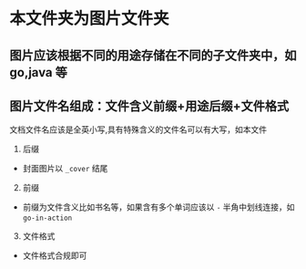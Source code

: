 # 本文件夹为图片文件夹  
## 图片应该根据不同的用途存储在不同的子文件夹中，如 go,java 等
## 图片文件名组成：文件含义前缀+用途后缀+文件格式

 文档文件名应该是全英小写,具有特殊含义的文件名可以有大写，如本文件

1. 后缀
- 封面图片以 `_cover` 结尾
2. 前缀
- 前缀为文件含义比如书名等，如果含有多个单词应该以 `-` 半角中划线连接，如 `go-in-action`
3. 文件格式
+ 文件格式合规即可

